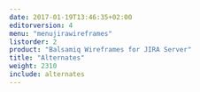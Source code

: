 ```yaml
---
date: 2017-01-19T13:46:35+02:00
editorversion: 4
menu: "menujirawireframes"
listorder: 2
product: "Balsamiq Wireframes for JIRA Server"
title: "Alternates"
weight: 2310
include: alternates
---
```

